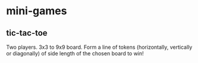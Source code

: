 # mini-games

## tic-tac-toe
Two players. 3x3 to 9x9 board. Form a line of tokens (horizontally, vertically or diagonally) of side length of the chosen board to win!
